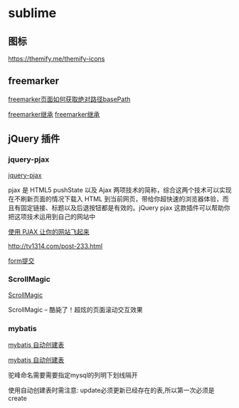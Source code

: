 # sublime

## 图标

https://themify.me/themify-icons

## freemarker

[freemarker页面如何获取绝对路径basePath](https://segmentfault.com/a/1190000002967105)

[freemarker继承](http://badqiu.iteye.com/blog/553583)
[freemarker继承](https://github.com/kwon37xi/freemarker-template-inheritance)

## jQuery 插件

### jquery-pjax

[jquery-pjax](https://github.com/defunkt/jquery-pjax)

pjax 是 HTML5 pushState 以及 Ajax 两项技术的简称，综合这两个技术可以实现在不刷新页面的情况下载入 HTML 到当前网页，带给你超快速的浏览器体验，而且有固定链接、标题以及后退按钮都是有效的。jQuery pjax 这款插件可以帮助你把这项技术运用到自己的网站中

[使用 PJAX 让你的网站飞起来](http://yumemor.com/%E4%BD%BF%E7%94%A8PJAX%E8%AE%A9%E4%BD%A0%E7%9A%84%E7%BD%91%E7%AB%99%E9%A3%9E%E8%B5%B7%E6%9D%A5/)

http://tv1314.com/post-233.html

[form提交](http://stackoverflow.com/questions/30766466/submitting-form-with-pjax)


### ScrollMagic

[ScrollMagic](https://github.com/janpaepke/ScrollMagic)

ScrollMagic – 酷毙了！超炫的页面滚动交互效果

### mybatis

[mybatis 自动创建表](https://www.versioneye.com/java/com.github.popkidorc:mybatis-auto/1.0.3)

[mybatis 自动创建表](https://github.com/popkidorc/pko_mybatisAuto)

驼峰命名需要需要指定mysql的列明下划线隔开

使用自动创建表时需注意: update必须更新已经存在的表,所以第一次必须是create



